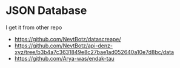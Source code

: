 # JSON Database
I get it from other repo
- https://github.com/NevtBotz/datascreape/
- https://github.com/NevtBotz/api-denz-xyz/tree/b3b4a7c3631849e8c27bae1ad052640a10e7d8bc/data
- https://github.com/Arya-was/endak-tau
